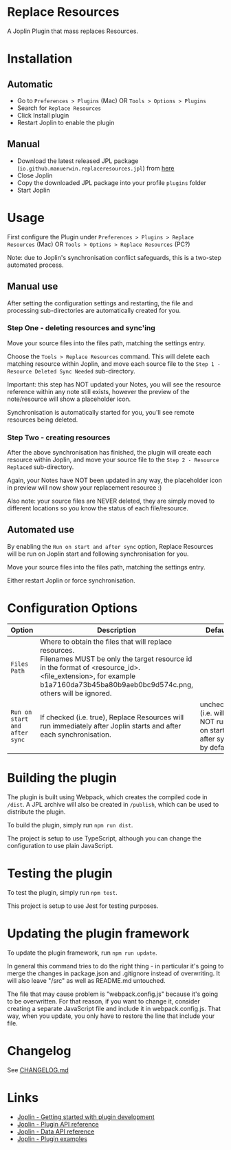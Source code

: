 # Replace Resources
A Joplin Plugin that mass replaces Resources.

# Installation

## Automatic

- Go to `Preferences > Plugins` (Mac) OR `Tools > Options > Plugins`
- Search for `Replace Resources`
- Click Install plugin
- Restart Joplin to enable the plugin

## Manual

- Download the latest released JPL package (`io.github.manuerwin.replaceresources.jpl`) from [here](https://github.com/manuerwin/joplin-plugin-replace-resources/releases/latest)
- Close Joplin
- Copy the downloaded JPL package into your profile `plugins` folder
- Start Joplin

# Usage

First configure the Plugin under `Preferences > Plugins > Replace Resources` (Mac) OR `Tools > Options > Replace Resources` (PC?)

Note: due to Joplin's synchronisation conflict safeguards, this is a two-step automated process.

## Manual use
After setting the configuration settings and restarting, the file and processing sub-directories are automatically created for you.

### Step One - deleting resources and sync'ing
Move your source files into the files path, matching the settings entry.

Choose the `Tools > Replace Resources` command.
This will delete each matching resource within Joplin, and move each source file to the `Step 1 - Resource Deleted Sync Needed` sub-directory.

Important: this step has NOT updated your Notes, you will see the resource reference within any note still exists, however the preview of the note/resource will show a placeholder icon.

Synchronisation is automatically started for you, you'll see remote resources being deleted.

### Step Two - creating resources
After the above synchronisation has finished, the plugin will create each resource within Joplin, and move your source file to the `Step 2 - Resource Replaced` sub-directory.

Again, your Notes have NOT been updated in any way, the placeholder icon in preview will now show your replacement resource :)

Also note: your source files are NEVER deleted, they are simply moved to different locations so you know the status of each file/resource.

## Automated use

By enabling the `Run on start and after sync` option, Replace Resources will be run on Joplin start and following synchronisation for you.

Move your source files into the files path, matching the settings entry.

Either restart Joplin or force synchronisation.

# Configuration Options

| Option          | Description | Default  |
| --------------- | ----------- | -------  |
| `Files Path`    | Where to obtain the files that will replace resources. <br>Filenames MUST be only the target resource id in the format of <resource_id>.<file_extension>, for example b1a7160da73b45ba80b9aeb0bc9d574c.png, others will be ignored. |       |
| `Run on start and after sync`  | If checked (i.e. true), Replace Resources will run immediately after Joplin starts and after each synchronisation.    | unchecked (i.e. will NOT run on start or after sync by default) |

# Building the plugin

The plugin is built using Webpack, which creates the compiled code in `/dist`.
A JPL archive will also be created in `/publish`, which can be used to distribute the plugin.

To build the plugin, simply run `npm run dist`.

The project is setup to use TypeScript, although you can change the configuration to use plain JavaScript.

# Testing the plugin

To test the plugin, simply run `npm test`.

This project is setup to use Jest for testing purposes.

# Updating the plugin framework

To update the plugin framework, run `npm run update`.

In general this command tries to do the right thing - in particular it's going to merge the changes in package.json and .gitignore instead of overwriting. It will also leave "/src" as well as README.md untouched.

The file that may cause problem is "webpack.config.js" because it's going to be overwritten. For that reason, if you want to change it, consider creating a separate JavaScript file and include it in webpack.config.js. That way, when you update, you only have to restore the line that include your file.

# Changelog

See [CHANGELOG.md](CHANGELOG.md)

# Links

- [Joplin - Getting started with plugin development](https://joplinapp.org/api/get_started/plugins/)
- [Joplin - Plugin API reference](https://joplinapp.org/api/references/plugin_api/classes/joplin.html)
- [Joplin - Data API reference](https://joplinapp.org/api/references/rest_api/)
- [Joplin - Plugin examples](https://github.com/laurent22/joplin/tree/dev/packages/app-cli/tests/support/plugins)

